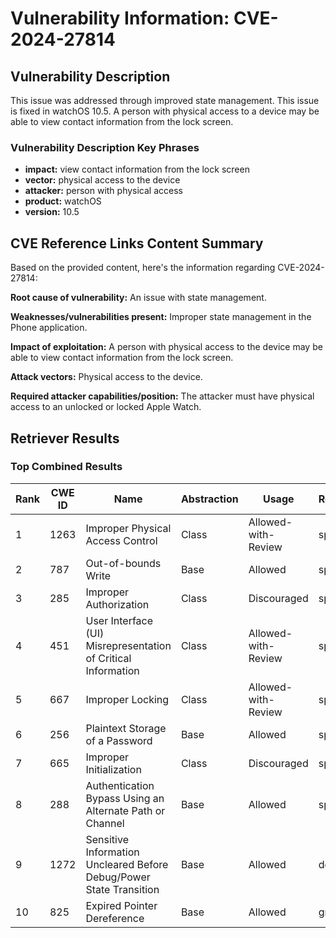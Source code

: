 # Vulnerability Information: CVE-2024-27814

## Vulnerability Description
This issue was addressed through improved state management. This issue is fixed in watchOS 10.5. A person with physical access to a device may be able to view contact information from the lock screen.

### Vulnerability Description Key Phrases
- **impact:** view contact information from the lock screen
- **vector:** physical access to the device
- **attacker:** person with physical access
- **product:** watchOS
- **version:** 10.5

## CVE Reference Links Content Summary
Based on the provided content, here's the information regarding CVE-2024-27814:

**Root cause of vulnerability:** An issue with state management.

**Weaknesses/vulnerabilities present:** Improper state management in the Phone application.

**Impact of exploitation:** A person with physical access to the device may be able to view contact information from the lock screen.

**Attack vectors:** Physical access to the device.

**Required attacker capabilities/position:** The attacker must have physical access to an unlocked or locked Apple Watch.

## Retriever Results

### Top Combined Results

| Rank | CWE ID | Name | Abstraction | Usage  | Retrievers | Individual Scores |
|------|--------|------|-------------|-------|------------|-------------------|
| 1 | 1263 | Improper Physical Access Control | Class | Allowed-with-Review | sparse | 0.093 |
| 2 | 787 | Out-of-bounds Write | Base | Allowed | sparse | 0.077 |
| 3 | 285 | Improper Authorization | Class | Discouraged | sparse | 0.077 |
| 4 | 451 | User Interface (UI) Misrepresentation of Critical Information | Class | Allowed-with-Review | sparse | 0.073 |
| 5 | 667 | Improper Locking | Class | Allowed-with-Review | sparse | 0.073 |
| 6 | 256 | Plaintext Storage of a Password | Base | Allowed | sparse | 0.073 |
| 7 | 665 | Improper Initialization | Class | Discouraged | sparse | 0.072 |
| 8 | 288 | Authentication Bypass Using an Alternate Path or Channel | Base | Allowed | sparse | 0.071 |
| 9 | 1272 | Sensitive Information Uncleared Before Debug/Power State Transition | Base | Allowed | dense | 0.382 |
| 10 | 825 | Expired Pointer Dereference | Base | Allowed | graph | 0.002 |


